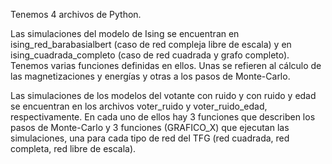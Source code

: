 Tenemos 4 archivos de Python.

Las simulaciones del modelo de Ising se encuentran en ising_red_barabasialbert (caso de red compleja libre de escala) y en ising_cuadrada_completo (caso de red cuadrada y grafo completo). Tenemos varias funciones
definidas en ellos. Unas se refieren al cálculo de las magnetizaciones y energías y otras a los pasos de Monte-Carlo.

Las simulaciones de los modelos del votante con ruido y con ruido y edad se encuentran en los archivos voter_ruido y voter_ruido_edad, respectivamente. En cada uno de ellos hay 3 funciones que describen los pasos de
Monte-Carlo y 3 funciones (GRAFICO_X) que ejecutan las simulaciones, una para cada tipo de red del TFG (red cuadrada, red completa, red libre de escala).
